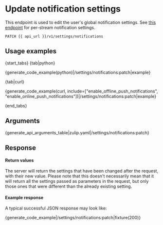 # Update notification settings

This endpoint is used to edit the user's global notification settings.
See [this endpoint](/api/update-subscription-properties) for
per-stream notification settings.

`PATCH {{ api_url }}/v1/settings/notifications`

## Usage examples

{start_tabs}
{tab|python}

{generate_code_example(python)|/settings/notifications:patch|example}

{tab|curl}

{generate_code_example(curl, include=["enable_offline_push_notifications", "enable_online_push_notifications"])|/settings/notifications:patch|example}

{end_tabs}

## Arguments

{generate_api_arguments_table|zulip.yaml|/settings/notifications:patch}

## Response

#### Return values

The server will return the settings that have been changed after the request,
with their new value. Please note that this doesn't necessarily mean that it
will return all the settings passed as parameters in the request, but only
those ones that were different than the already existing setting.

#### Example response

A typical successful JSON response may look like:

{generate_code_example|/settings/notifications:patch|fixture(200)}
